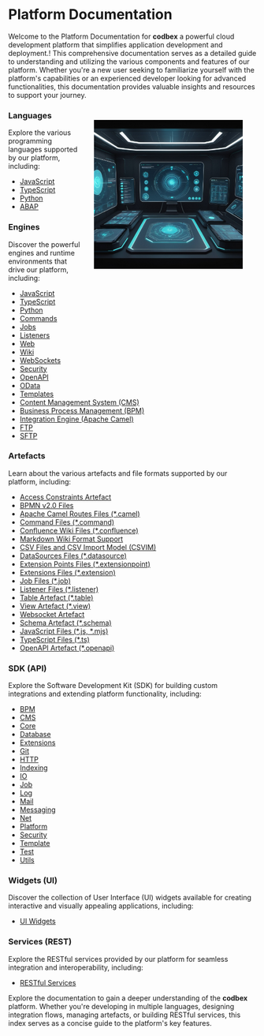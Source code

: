 # Platform Documentation

Welcome to the Platform Documentation for __codbex__ a powerful cloud development platform that simplifies application development and deployment.! This comprehensive documentation serves as a detailed guide to understanding and utilizing the various components and features of our platform. Whether you're a new user seeking to familiarize yourself with the platform's capabilities or an experienced developer looking for advanced functionalities, this documentation provides valuable insights and resources to support your journey.

<div style="text-align: center;">
   <img src="../images/openart-platform.jpg" style="width: 60%; !important; float: right !important; padding: 2em"/>
</div>

### Languages

Explore the various programming languages supported by our platform, including:

* [JavaScript](languages/index#javascript-es6-syntax)
* [TypeScript](languages/index#typescript)
* [Python](languages/index#python)
* [ABAP](languages/index#abap)

### Engines

Discover the powerful engines and runtime environments that drive our platform, including:

* [JavaScript](engines/javascript)
* [TypeScript](engines/typescript)
* [Python](engines/python)
* [Commands](engines/command)
* [Jobs](engines/jobs)
* [Listeners](engines/listeners)
* [Web](engines/web)
* [Wiki](engines/wiki)
* [WebSockets](engines/websockets)
* [Security](engines/security)
* [OpenAPI](engines/openapi)
* [OData](engines/odata)
* [Templates](engines/templates)
* [Content Management System (CMS)](engines/cms)
* [Business Process Management (BPM)](engines/bpm)
* [Integration Engine (Apache Camel)](engines/integrations)
* [FTP](engines/ftp)
* [SFTP](engines/sftp)

### Artefacts

Learn about the various artefacts and file formats supported by our platform, including:

* [Access Constraints Artefact](artefacts/access)
* [BPMN v2.0 Files](artefacts/bpmn)
* [Apache Camel Routes Files (*.camel)](artefacts/camel)
* [Command Files (*.command)](artefacts/command)
* [Confluence Wiki Files (*.confluence)](artefacts/confluence)
* [Markdown Wiki Format Support](artefacts/markdown)
* [CSV Files and CSV Import Model (CSVIM)](artefacts/csvim)
* [DataSources Files (*.datasource)](artefacts/datasource)
* [Extension Points Files (*.extensionpoint)](artefacts/extensionpoint)
* [Extensions Files (*.extension)](artefacts/extension)
* [Job Files (*.job)](artefacts/job)
* [Listener Files (*.listener)](artefacts/listener)
* [Table Artefact (*.table)](artefacts/table)
* [View Artefact (*.view)](artefacts/view)
* [Websocket Artefact](artefacts/websocket)
* [Schema Artefact (*.schema)](artefacts/schema)
* [JavaScript Files (*.js, *.mjs)](artefacts/js)
* [TypeScript Files (*.ts)](artefacts/ts)
* [OpenAPI Artefact (*.openapi)](artefacts/openapi)

### SDK (API)

Explore the Software Development Kit (SDK) for building custom integrations and extending platform functionality, including:

* [BPM](sdk/bpm/)
* [CMS](sdk/cms/)
* [Core](sdk/core/)
* [Database](sdk/db/)
* [Extensions](sdk/extensions/)
* [Git](sdk/extensions/)
* [HTTP](sdk/extensions/)
* [Indexing](sdk/indexing/)
* [IO](sdk/io/)
* [Job](sdk/job/)
* [Log](sdk/log/)
* [Mail](sdk/mail/)
* [Messaging](sdk/messaging/)
* [Net](sdk/net/)
* [Platform](sdk/platform/)
* [Security](sdk/security/)
* [Template](sdk/template/)
* [Test](sdk/test/)
* [Utils](sdk/utils/)

### Widgets (UI)

Discover the collection of User Interface (UI) widgets available for creating interactive and visually appealing applications, including:

* [UI Widgets](widgets/)

### Services (REST)

Explore the RESTful services provided by our platform for seamless integration and interoperability, including:

* [RESTful Services](services/)

<!-- * [Service Development](services/service-development)
* [Service Testing](services/service-testing) -->

<!-- ## Templates

* [Project Templates](templates/project-templates)
* [Code Templates](templates/code-templates)
* [UI Templates](templates/ui-templates) -->


Explore the documentation to gain a deeper understanding of the __codbex__ platform. Whether you're developing in multiple languages, designing integration flows, managing artefacts, or building RESTful services, this index serves as a concise guide to the platform's key features.

